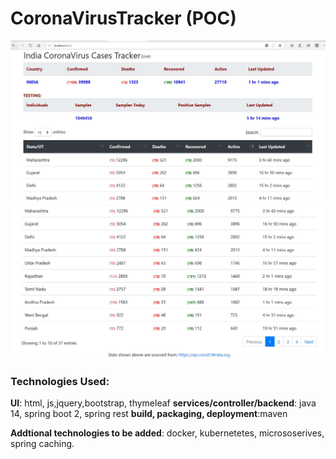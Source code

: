 # CoronaVirusTracker (POC)
![CoronaVirusTracker_UI](src/main/resources/images/dashboard_home.JPG)
![CoronaVirusTracker_UI](src/main/resources/images/dashboard_home2.JPG)

### Technologies Used:
**UI**: html, js,jquery,bootstrap, thymeleaf
**services/controller/backend**: java 14, spring boot 2, spring rest
**build, packaging, deployment**:maven 

**Addtional technologies to be added**: docker, kubernetetes, micrososerives, spring caching.